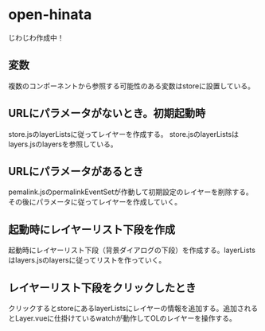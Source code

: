 # open-hinata
じわじわ作成中！
## 変数
複数のコンポーネントから参照する可能性のある変数はstoreに設置している。
## URLにパラメータがないとき。初期起動時
store.jsのlayerListsに従ってレイヤーを作成する。
store.jsのlayerListsはlayers.jsのlayersを参照している。
## URLにパラメータがあるとき
pemalink.jsのpermalinkEventSetが作動して初期設定のレイヤーを削除する。その後にパラメータに従ってレイヤーを作成していく。
## 起動時にレイヤーリスト下段を作成
起動時にレイヤーリスト下段（背景ダイアログの下段）を作成する。layerListsはlayers.jsのlayersに従ってリストを作っていく。
## レイヤーリスト下段をクリックしたとき
クリックするとstoreにあるlayerListsにレイヤーの情報を追加する。追加されるとLayer.vueに仕掛けているwatchが動作してOLのレイヤーを操作する。

